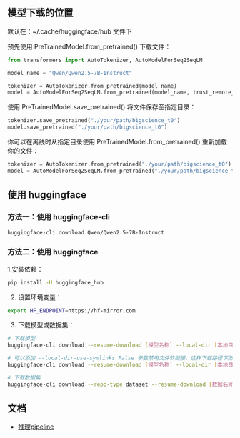 
## 模型下载的位置

默认在：~/.cache/huggingface/hub 文件下 

预先使用 PreTrainedModel.from_pretrained() 下载文件：

```python
from transformers import AutoTokenizer, AutoModelForSeq2SeqLM

model_name = "Qwen/Qwen2.5-7B-Instruct"

tokenizer = AutoTokenizer.from_pretrained(model_name)
model = AutoModelForSeq2SeqLM.from_pretrained(model_name, trust_remote_code=True, device_map="auto")
```

使用 PreTrainedModel.save_pretrained() 将文件保存至指定目录：

```python 
tokenizer.save_pretrained("./your/path/bigscience_t0")
model.save_pretrained("./your/path/bigscience_t0")
```

你可以在离线时从指定目录使用 PreTrainedModel.from_pretrained() 重新加载你的文件：

```python
tokenizer = AutoTokenizer.from_pretrained("./your/path/bigscience_t0")
model = AutoModelForSeq2SeqLM.from_pretrained("./your/path/bigscience_t0")
```


## 使用 huggingface

### 方法一：使用 huggingface-cli  

```bash
huggingface-cli download Qwen/Qwen2.5-7B-Instruct
```

### 方法二：使用 huggingface

1.安装依赖：

```bash
pip install -U huggingface_hub
```

2. 设置环境变量：

```bash
export HF_ENDPOINT=https://hf-mirror.com
```

3. 下载模型或数据集：

```bash
# 下载模型
huggingface-cli download --resume-download [模型名称] --local-dir [本地目录]

# 可以添加 --local-dir-use-symlinks False 参数禁用文件软链接，这样下载路径下所见即所得。
huggingface-cli download --resume-download [模型名称] --local-dir [本地目录] --local-dir-use-symlinks False

# 下载数据集
huggingface-cli download --repo-type dataset --resume-download [数据名称] --local-dir [本地目录]
```



## 文档

- [推理pipeline](https://huggingface.co/docs/transformers/zh/pipeline_tutorial)
